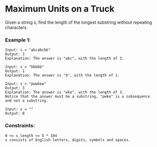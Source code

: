 # Maximum Units on a Truck

Given a string s, find the length of the longest substring without repeating characters.

### Example 1:

    Input: s = "abcabcbb"
    Output: 3
    Explanation: The answer is "abc", with the length of 3.

    Input: s = "bbbbb"
    Output: 1
    Explanation: The answer is "b", with the length of 1.

    Input: s = "pwwkew"
    Output: 3
    Explanation: The answer is "wke", with the length of 3.
    Notice that the answer must be a substring, "pwke" is a subsequence and not a substring.

    Input: s = ""
    Output: 0


### Constraints:

    0 <= s.length <= 5 * 104
    s consists of English letters, digits, symbols and spaces.